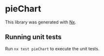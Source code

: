 # pieChart

This library was generated with [Nx](https://nx.dev).

## Running unit tests

Run `nx test pieChart` to execute the unit tests.
